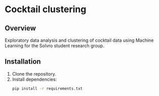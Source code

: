 # Cocktail clustering

## Overview
Exploratory data analysis and clustering of cocktail data using Machine Learning for the Solvro student research group.

## Installation
1. Clone the repository.
2. Install dependencies:
   ```bash
   pip install -r requirements.txt
   
